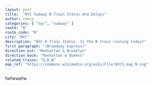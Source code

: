 ```yaml
---
layout: post
title:  "NYC Subway N Train Status And Delays"
author: reece
categories: [ "nyc", "subway" ]
route: "N"
route_code: "N"
city: "NYC"
description: "NYC N Train Status. Is the N train running today?"
first_paragraph: "(Broadway express)"
direction_out: "Manhattan & Brooklyn"
direction_back: "Manhattan & Queens"
related_trains: "Q,R,W"
map_ref: "https://commons.wikimedia.org/wiki/File:NYCS_map_N.svg"
---
```


fwfwwefw
